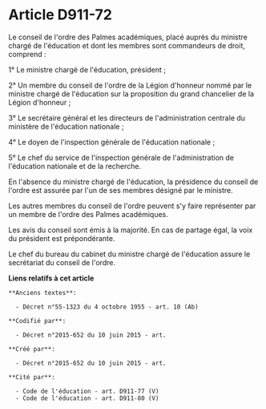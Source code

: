 # Article D911-72

Le conseil de l'ordre des Palmes académiques, placé auprès du ministre chargé de l'éducation et dont les membres sont
commandeurs de droit, comprend :

1° Le ministre chargé de l'éducation, président ;

2° Un membre du conseil de l'ordre de la Légion d'honneur nommé par le ministre chargé de l'éducation sur la proposition du
grand chancelier de la Légion d'honneur ;

3° Le secrétaire général et les directeurs de l'administration centrale du ministère de l'éducation nationale ;

4° Le doyen de l'inspection générale de l'éducation nationale ;

5° Le chef du service de l'inspection générale de l'administration de l'éducation nationale et de la recherche.

En l'absence du ministre chargé de l'éducation, la présidence du conseil de l'ordre est assurée par l'un de ses membres
désigné par le ministre.

Les autres membres du conseil de l'ordre peuvent s'y faire représenter par un membre de l'ordre des Palmes académiques.

Les avis du conseil sont émis à la majorité. En cas de partage égal, la voix du président est prépondérante.

Le chef du bureau du cabinet du ministre chargé de l'éducation assure le secrétariat du conseil de l'ordre.

**Liens relatifs à cet article**

	**Anciens textes**:

	  - Décret n°55-1323 du 4 octobre 1955 - art. 10 (Ab)

	**Codifié par**:

	  - Décret n°2015-652 du 10 juin 2015 - art.

	**Créé par**:

	  - Décret n°2015-652 du 10 juin 2015 - art.

	**Cité par**:

	  - Code de l'éducation - art. D911-77 (V)
	  - Code de l'éducation - art. D911-80 (V)
